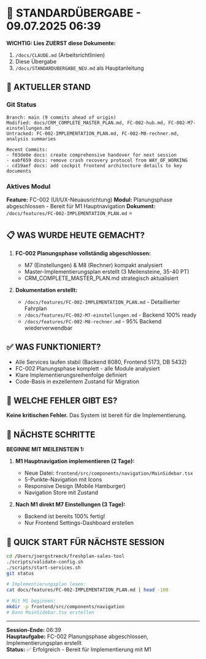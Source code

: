 # 🔄 STANDARDÜBERGABE - 09.07.2025 06:39

**WICHTIG: Lies ZUERST diese Dokumente:**
1. `/docs/CLAUDE.md` (Arbeitsrichtlinien)
2. Diese Übergabe
3. `/docs/STANDARDUBERGABE_NEU.md` als Hauptanleitung

## 🎯 AKTUELLER STAND

### Git Status
```
Branch: main (9 commits ahead of origin)
Modified: docs/CRM_COMPLETE_MASTER_PLAN.md, FC-002-hub.md, FC-002-M7-einstellungen.md
Untracked: FC-002-IMPLEMENTATION_PLAN.md, FC-002-M8-rechner.md, analysis summaries

Recent Commits:
- f03de0e docs: create comprehensive handover for next session
- eabf659 docs: remove crash recovery protocol from WAY_OF_WORKING
- cd19aef docs: add cockpit frontend architecture details to key documents
```

### Aktives Modul
**Feature:** FC-002 (UI/UX-Neuausrichtung)
**Modul:** Planungsphase abgeschlossen - Bereit für M1 Hauptnavigation
**Dokument:** `/docs/features/FC-002-IMPLEMENTATION_PLAN.md` ⭐

## 📋 WAS WURDE HEUTE GEMACHT?

1. **FC-002 Planungsphase vollständig abgeschlossen:**
   - M7 (Einstellungen) & M8 (Rechner) kompakt analysiert
   - Master-Implementierungsplan erstellt (3 Meilensteine, 35-40 PT)
   - CRM_COMPLETE_MASTER_PLAN.md strategisch aktualisiert

2. **Dokumentation erstellt:**
   - `/docs/features/FC-002-IMPLEMENTATION_PLAN.md` - Detaillierter Fahrplan
   - `/docs/features/FC-002-M7-einstellungen.md` - Backend 100% ready
   - `/docs/features/FC-002-M8-rechner.md` - 95% Backend wiederverwendbar

## ✅ WAS FUNKTIONIERT?

- Alle Services laufen stabil (Backend 8080, Frontend 5173, DB 5432)
- FC-002 Planungsphase komplett - alle Module analysiert
- Klare Implementierungsreihenfolge definiert
- Code-Basis in exzellentem Zustand für Migration

## 🚨 WELCHE FEHLER GIBT ES?

**Keine kritischen Fehler.** Das System ist bereit für die Implementierung.

## 🔧 NÄCHSTE SCHRITTE

**BEGINNE MIT MEILENSTEIN 1:**

1. **M1 Hauptnavigation implementieren (2 Tage):**
   - Neue Datei: `frontend/src/components/navigation/MainSidebar.tsx`
   - 5-Punkte-Navigation mit Icons
   - Responsive Design (Mobile Hamburger)
   - Navigation Store mit Zustand

2. **Nach M1 direkt M7 Einstellungen (3 Tage):**
   - Backend ist bereits 100% fertig!
   - Nur Frontend Settings-Dashboard erstellen

## 🚀 QUICK START FÜR NÄCHSTE SESSION
```bash
cd /Users/joergstreeck/freshplan-sales-tool
./scripts/validate-config.sh
./scripts/start-services.sh
git status

# Implementierungsplan lesen:
cat docs/features/FC-002-IMPLEMENTATION_PLAN.md | head -100

# Mit M1 beginnen:
mkdir -p frontend/src/components/navigation
# Dann MainSidebar.tsx erstellen
```

---
**Session-Ende:** 06:39  
**Hauptaufgabe:** FC-002 Planungsphase abgeschlossen, Implementierungsplan erstellt  
**Status:** ✅ Erfolgreich - Bereit für Implementierung mit M1
